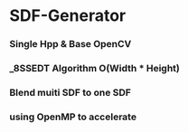 # SDF-Generator

### Single Hpp & Base OpenCV
### _8SSEDT Algorithm O(Width * Height)
### Blend muiti SDF to one SDF
### using OpenMP to accelerate
